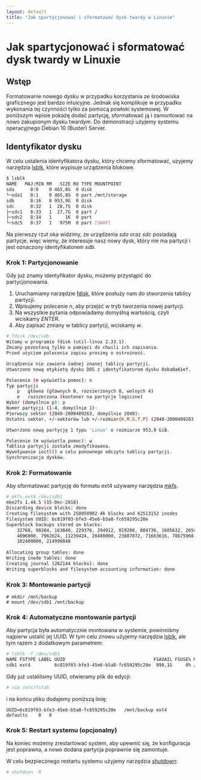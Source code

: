 ```yaml
---
layout: default
title: "Jak spartycjonować i sformatować dysk twardy w Linuxie"
---
```


# Jak spartycjonować i sformatować dysk twardy w Linuxie

## Wstęp

Formatowanie nowego dysku w przypadku korzystania ze środowiska graficznego jest bardzo intuicyjne. Jednak się komplikuje w przypadku wykonania tej czynności tylko za pomocą powłoki systemowej. W poniższym wpisie pokażę dodać partycję, sformatować ją i zamontować na nowo zakupionym dysku twardym. Do demonstracji użyjemy systemu operacyjnego Debian 10 (Buster) Server.

## Identyfikator dysku
W celu ustalenia identyfikatora dysku, który chcemy sformatować, uzyjemy narzędzia [lsblk](https://man7.org/linux/man-pages/man8/lsblk.8.html), które wypisuje urządzenia blokowe.

```bash
$ lsblk
NAME   MAJ:MIN RM   SIZE RO TYPE MOUNTPOINT
sda      8:0    0 465,8G  0 disk
└─sda1   8:1    0 465,8G  0 part /mnt/storage
sdb      8:16   0 953,9G  0 disk
sdc      8:32   1  28,7G  0 disk
├─sdc1   8:33   1  27,7G  0 part /
├─sdc2   8:34   1     1K  0 part
└─sdc5   8:37   1   975M  0 part [SWAP]
```

Na pierwszy rzut oka widzimy, że urządzenia *sda* oraz *sdc* posiadają partycje, więc wiemy, że interesuje nasz nowy dysk, który nie ma partycji i jest oznaczony identyfikatorem *sdb*.

### Krok 1: Partycjonowanie

Gdy już znamy identyfikator dysku, możemy przystąpić do partycjonowania.

1. Uruchamiamy narzędzie [fdisk](https://man7.org/linux/man-pages/man8/fdisk.8.html), które posłuży nam do stworzenia tablicy partycji.
1. Wpisujemy polecenie *n*, aby przejść w tryb tworzenia nowej partycji.
1. Na wszystkie pytania odpowiadamy domyślną wartością, czyli wciskamy *ENTER*.
1. Aby zapisać zmiany w tablicy partycji, wciskamy *w*.

```bash
# fdisk /dev/sdb
Witamy w programie fdisk (util-linux 2.33.1).
Zmiany pozostaną tylko w pamięci do chwili ich zapisania.
Przed użyciem polecenia zapisu prosimy o ostrożność.

Urządzenie nie zawiera żadnej znanej tablicy partycji.
Utworzono nową etykietę dysku DOS z identyfikatorem dysku 0xba0a61ef.

Polecenie (m wyświetla pomoc): n
Typ partycji
    p   główna (głównych 0, rozszerzonych 0, wolnych 4)
    e   rozszerzona (kontener na partycje logiczne)
Wybór (domyślnie p): p
Numer partycji (1-4, domyślnie 1):
Pierwszy sektor (2048-2000409263, domyślnie 2048):
Ostatni sektor, +/-sektorów lub +/-rozmiar{K,M,G,T,P} (2048-2000409263, domyślnie 2000409263):

Utworzono nową partycję 1 typu 'Linux' o rozmiarze 953,9 GiB.

Polecenie (m wyświetla pomoc): w
Tablica partycji została zmodyfikowana.
Wywoływanie ioctl() w celu ponownego odczytu tablicy partycji.
Synchronizacja dysków.
```

### Krok 2: Formatowanie

Aby sformatować partycję do formatu ext4 używamy narzędzia [mkfs](https://linux.die.net/man/8/mkfs.ext4).

```bash
# mkfs.ext4 /dev/sdb1
mke2fs 1.44.5 (15-Dec-2018)
Discarding device blocks: done
Creating filesystem with 250050902 4k blocks and 62513152 inodes
Filesystem UUID: 6c819f03-bfe3-45e6-b5a8-fc659295c20e
Superblock backups stored on blocks:
    32768, 98304, 163840, 229376, 294912, 819200, 884736, 1605632, 2654208,
    4096000, 7962624, 11239424, 20480000, 23887872, 71663616, 78675968,
    102400000, 214990848
  
Allocating group tables: done
Writing inode tables: done
Creating journal (262144 blocks): done
Writing superblocks and filesystem accounting information: done
```

### Krok 3: Montowanie partycji

```
# mkdir /mnt/backup
# mount /dev/sdb1 /mnt/backup
```

### Krok 4: Automatyczne montowanie partycji

Aby partycja była automatycznie montowana w systemie, powinniśmy najpierw ustalić jej UUID. W tym celu znowu użyjemy narzędzia [lsblk](https://man7.org/linux/man-pages/man8/lsblk.8.html), ale tym razem z dodatkowym parametrem:
```bash
# lsblk -f /dev/sdb1
NAME FSTYPE LABEL UUID                                 FSAVAIL FSUSE% MOUNTPOINT
sdb1 ext4         6c819f03-bfe3-45e6-b5a8-fc659295c20e  890,1G     0% /mnt/backup
```

Gdy już ustalilismy UUID, otwieramy plik do edycji:
```bash
# vim /etc/fstab
```

i na końcu pliku dodajemy poniższą linię:
```
UUID=6c819f03-bfe3-45e6-b5a8-fc659295c20e	/mnt/backup	ext4	defaults	0	0
```

### Krok 5: Restart systemu (opcjonalny)
Na koniec możemy zrestartować system, aby upewnić się, że konfiguracja jest poprawna, a nowo dodana partycja poprawnie się zamontuje.

W celu bezpiecznego restartu systemu użyjemy narzędzia [shutdown](https://linux.die.net/man/8/shutdown):
```bash
# shutdown -R
```